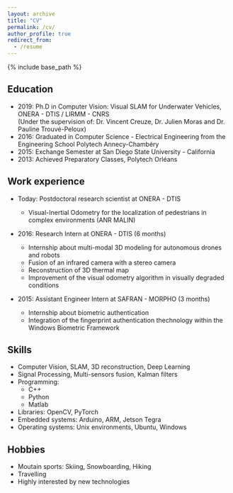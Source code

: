 ```yaml
---
layout: archive
title: "CV"
permalink: /cv/
author_profile: true
redirect_from:
  - /resume
---
```


{% include base_path %}

## Education
* 2019: Ph.D in Computer Vision: Visual SLAM for Underwater Vehicles, ONERA - DTIS / LIRMM - CNRS   
        (Under the supervision of: Dr. Vincent Creuze, Dr. Julien Moras and Dr. Pauline Trouvé-Peloux)
* 2016: Graduated in Computer Science - Electrical Engineering from the Engineering School Polytech Annecy-Chambéry
* 2015: Exchange Semester at San Diego State University - California
* 2013: Achieved Preparatory Classes, Polytech Orléans

## Work experience
* Today: Postdoctoral research scientist at ONERA - DTIS
  * Visual-Inertial Odometry for the localization of pedestrians in complex environments (ANR MALIN)
  
* 2016: Research Intern at ONERA - DTIS (6 months)
  * Internship about multi-modal 3D modeling for autonomous drones and robots
  * Fusion of an infrared camera with a stereo camera
  * Reconstruction of 3D thermal map 
  * Improvement of the visual odometry algorithm in visually degraded conditions

* 2015: Assistant Engineer Intern at SAFRAN - MORPHO (3 months)
  * Internship about biometric authentication
  * Integration of the fingerprint authentication thechnology within the Windows Biometric Framework
  
## Skills
* Computer Vision, SLAM, 3D reconstruction, Deep Learning
* Signal Processing, Multi-sensors fusion, Kalman filters
* Programming:
  * C++
  * Python
  * Matlab
* Libraries: OpenCV, PyTorch
* Embedded systems: Arduino, ARM, Jetson Tegra
* Operating systems: Unix environments, Ubuntu, Windows
  
## Hobbies
* Moutain sports: Skiing, Snowboarding, Hiking
* Travelling
* Highly interested by new technologies
